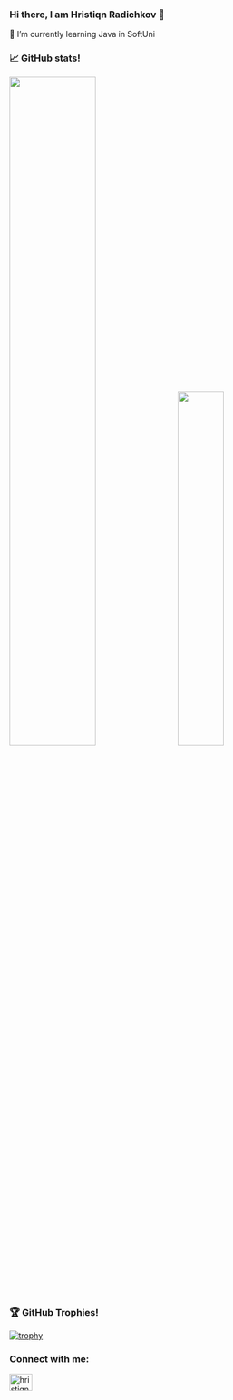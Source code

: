 ### Hi there, I am Hristiqn Radichkov 👋

🌱 I’m currently learning Java in SoftUni


### 📈 GitHub stats! 
<div class='container'>
<img style="height: auto; width: 55%;" class="img" src="https://github-readme-stats.vercel.app/api?username=hradichkov&show_icons=true&theme=transperant" />
&nbsp;
&nbsp;
<img style="height: auto; width: 40%;" class="img" src="https://github-readme-stats.vercel.app/api/top-langs/?username=hradichkov&layout=compact" /></div>
</div>

### 🏆 GitHub Trophies! 
[![trophy](https://github-profile-trophy.vercel.app/?username=hradichkov)](https://github.com/hradichkov/github-profile-trophy)

<h3 align="left">Connect with me:</h3>
<p align="left">
<a href="https://linkedin.com/in/hristiqn-radichkov-286887256" target="blank"><img align="center" src="https://raw.githubusercontent.com/rahuldkjain/github-profile-readme-generator/master/src/images/icons/Social/linked-in-alt.svg" alt="hristiqn-radichkov-286887256" height="30" width="40" /></a>
</p>

<!--
**hradichkov/hradichkov** is a ✨ _special_ ✨ repository because its `README.md` (this file) appears on your GitHub profile.

Here are some ideas to get you started:

- 🔭 I’m currently working on ...
- 🌱 I’m currently learning ...
- 👯 I’m looking to collaborate on ...
- 🤔 I’m looking for help with ...
- 💬 Ask me about ...
- 📫 How to reach me: ...
- 😄 Pronouns: ...
- ⚡ Fun fact: ...
-->
